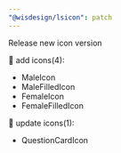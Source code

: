 ```yaml
---
"@wisdesign/lsicon": patch
---
```


Release new icon version

🚀 add icons(4):

  - MaleIcon
  - MaleFilledIcon
  - FemaleIcon
  - FemaleFilledIcon

🔄 update icons(1):

  - QuestionCardIcon

